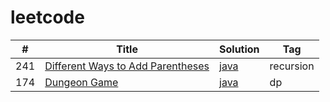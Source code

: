 # leetcode

| # | Title | Solution | Tag |
|---| ----- | -------- | ---------- |
|241|[Different Ways to Add Parentheses](https://leetcode.com/problems/different-ways-to-add-parentheses/)| [java](./addparentheses/Solution.java)|recursion|
|174|[Dungeon Game](https://leetcode.com/problems/dungeon-game/)| [java](./dungeon_game/Solution.java)|dp|
